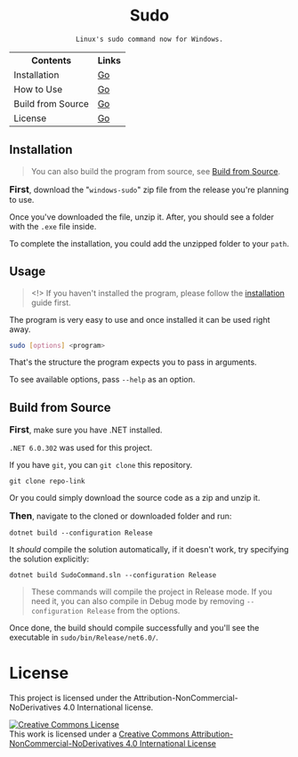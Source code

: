 <div align="center">
    <h1>Sudo</h1>

    Linux's sudo command now for Windows.
</div>
<div align="center">
    <table>
        <tr>
            <th>Contents</th>
            <th>Links</th>
        </tr>
        <tr>
            <td>Installation</td>
            <td>
                <a href="#installation">Go</a>
            </td>
        </tr>
        <tr>
            <td>How to Use</td>
            <td>
                <a href="#usage">Go</a>
            </td>
        </tr>
        <tr>
            <td>Build from Source</td>
            <td>
                <a href="#build-from-source">Go</a>
            </td>
        </tr>
        <tr>
            <td>License</td>
            <td>
                <a href="#license">Go</a>
            </td>
        </tr>
    </table>
</div>

## Installation
> You can also build the program from source, see [Build from Source](#build-from-source).

<h3 style="display: inline;">First</h3>, download the "<code>windows-sudo</code>" zip file from the release you're planning to use.

Once you've downloaded the file, unzip it. After, you should see a folder with the `.exe` file inside.

To complete the installation, you could add the unzipped folder to your `path`.

## Usage
> <!> If you haven't installed the program, please follow the [installation](#installation) guide first.

The program is very easy to use and once installed it can be used right away.

```bash
sudo [options] <program>
```
That's the structure the program expects you to pass in arguments.

To see available options, pass `--help` as an option.

## Build from Source

<h3 style="display:inline;">First</h3>, make sure you have .NET installed.

`.NET 6.0.302` was used for this project.

If you have `git`, you can `git clone` this repository.
```shell
git clone repo-link
```
Or you could simply download the source code as a zip and unzip it.

<h3 style="display:inline;">Then</h3>, navigate to the cloned or downloaded folder and run:

```shell
dotnet build --configuration Release
```
It *should* compile the solution automatically, if it doesn't work, try specifying the solution explicitly:
```shell
dotnet build SudoCommand.sln --configuration Release
```

> These commands will compile the project in Release mode. If you need it, you can also compile in Debug mode by removing `--configuration Release` from the options.

Once done, the build should compile successfully and you'll see the executable in `sudo/bin/Release/net6.0/`.

# License
 This project is licensed under the Attribution-NonCommercial-NoDerivatives 4.0 International license.
 
 <a rel="license" href="http://creativecommons.org/licenses/by-nc-nd/4.0/"><img alt="Creative Commons License" style="border-width:0" src="https://i.creativecommons.org/l/by-nc-nd/4.0/88x31.png" /></a><br />This work is licensed under a <a rel="license" href="http://creativecommons.org/licenses/by-nc-nd/4.0/">Creative Commons Attribution-NonCommercial-NoDerivatives 4.0 International License</a>